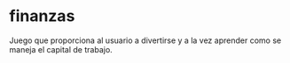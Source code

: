 # finanzas
Juego que proporciona al usuario a divertirse y a la vez aprender como se maneja el capital de trabajo.

